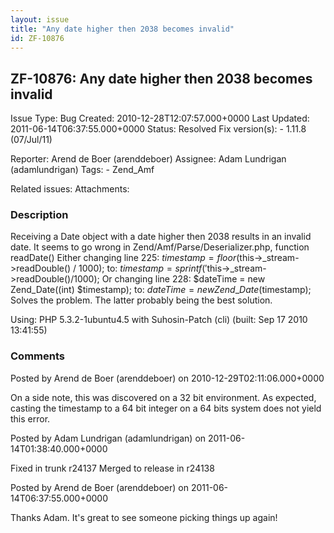 ```yaml
---
layout: issue
title: "Any date higher then 2038 becomes invalid"
id: ZF-10876
---
```


ZF-10876: Any date higher then 2038 becomes invalid
---------------------------------------------------

 Issue Type: Bug Created: 2010-12-28T12:07:57.000+0000 Last Updated: 2011-06-14T06:37:55.000+0000 Status: Resolved Fix version(s): - 1.11.8 (07/Jul/11)
 
 Reporter:  Arend de Boer (arenddeboer)  Assignee:  Adam Lundrigan (adamlundrigan)  Tags: - Zend\_Amf
 
 Related issues: 
 Attachments: 
### Description

Receiving a Date object with a date higher then 2038 results in an invalid date. It seems to go wrong in Zend/Amf/Parse/Deserializer.php, function readDate() Either changing line 225: $timestamp = floor($this->\_stream->readDouble() / 1000); to: $timestamp = sprintf('%u',$this->\_stream->readDouble()/1000); Or changing line 228: $dateTime = new Zend\_Date((int) $timestamp); to: $dateTime = new Zend\_Date($timestamp); Solves the problem. The latter probably being the best solution.

Using: PHP 5.3.2-1ubuntu4.5 with Suhosin-Patch (cli) (built: Sep 17 2010 13:41:55)

 

 

### Comments

Posted by Arend de Boer (arenddeboer) on 2010-12-29T02:11:06.000+0000

On a side note, this was discovered on a 32 bit environment. As expected, casting the timestamp to a 64 bit integer on a 64 bits system does not yield this error.

 

 

Posted by Adam Lundrigan (adamlundrigan) on 2011-06-14T01:38:40.000+0000

Fixed in trunk r24137 Merged to release in r24138

 

 

Posted by Arend de Boer (arenddeboer) on 2011-06-14T06:37:55.000+0000

Thanks Adam. It's great to see someone picking things up again!

 

 